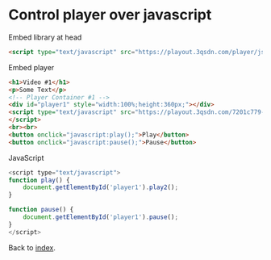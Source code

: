 # Control player over javascript

Embed library at head

```html
<script type="text/javascript" src="https://playout.3qsdn.com/player/js/sdnplayer.js"></script>
```

Embed player

```html
<h1>Video #1</h1>
<p>Some Text</p>
<!-- Player Container #1 -->
<div id="player1" style="width:100%;height:360px;"></div>
<script type="text/javascript" src="https://playout.3qsdn.com/7201c779-6b3c-11e7-a40e-002590c750be?js=true&container=player1&width=100%25&height=360&vast=false">
</script>
<br><br>
<button onclick="javascript:play();">Play</button>
<button onclick="javascript:pause();">Pause</button>
```

JavaScript

```javascript
<script type="text/javascript">
function play() {
    document.getElementById('player1').play2();
}

function pause() {
    document.getElementById('player1').pause();
}
</script>
```

Back to [index](../readme.md).